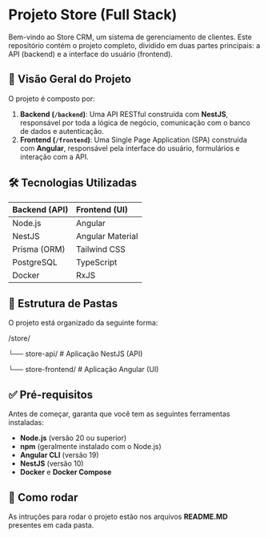 # Projeto Store (Full Stack)

Bem-vindo ao Store CRM, um sistema de gerenciamento de clientes. Este repositório contém o projeto completo, dividido em duas partes principais: a API (backend) e a interface do usuário (frontend).

## 🚀 Visão Geral do Projeto

O projeto é composto por:

1.  **Backend (`/backend`)**: Uma API RESTful construída com **NestJS**, responsável por toda a lógica de negócio, comunicação com o banco de dados e autenticação.
2.  **Frontend (`/frontend`)**: Uma Single Page Application (SPA) construída com **Angular**, responsável pela interface do usuário, formulários e interação com a API.

## 🛠️ Tecnologias Utilizadas

| Backend (API) | Frontend (UI) |
| :--- | :--- |
| Node.js | Angular |
| NestJS | Angular Material |
| Prisma (ORM) | Tailwind CSS |
| PostgreSQL | TypeScript |
| Docker | RxJS |

## 📂 Estrutura de Pastas

O projeto está organizado da seguinte forma:

/store/

└── store-api/     # Aplicação NestJS (API)

└── store-frontend/    # Aplicação Angular (UI)

## ✅ Pré-requisitos

Antes de começar, garanta que você tem as seguintes ferramentas instaladas:

- **Node.js** (versão 20 ou superior)
- **npm** (geralmente instalado com o Node.js)
- **Angular CLI** (versão 19)
- **NestJS** (versão 10)
- **Docker** e **Docker Compose**

## 🚀 Como rodar

As intruções para rodar o projeto estão nos arquivos **README.MD** presentes em cada pasta.
